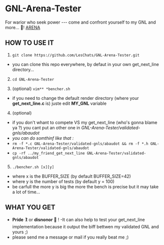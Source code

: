 # GNL-Arena-Tester
For warior who seek power --- come and confront yourself to my GNL and more... 🤺!
[ARENA](arena.jpg)

## HOW TO USE IT


1. ```git clone https://github.com/LesChats/GNL-Arena-Tester.git```
  - you can clone this repo everywhere, by defaut in your own get_next_line directory...

2. ```cd GNL-Arena-Tester```

3. \(optional) ```vim** *bencher.sh```
  - if you need to change the default render directory (where your **get_next_line.c** is) juste edit **MY_GNL** variable
  
4. \(optional) 
- if you don't whant to compete VS my get_next_line (who's gonna blame ya ?) you cant put an other one in *GNL-Arena-Tester/validated-gnls/abaudot*
- *you can do somthinf like that :*
- ```rm -f *.c GNL-Arena-Tester/validated-gnls/abaudot && rm -f *.h GNL-Arena-Tester/validated-gnls/abaudot```
- ```cp -rf ../my_friend_get_next_line GNL-Arena-Tester/validated-gnls/abaudot```

5. ```./bencher.sh [x][y]```
  - where x is the BUFFER_SIZE (by default BUFFER_SIZE=42)
  - where y is the number of tests (by default y = 100)
  - be carfull the more y is big the more the bench is precise but it may take a lot of time...

## WHAT YOU GET

- **Pride** 🏌️‍ or **disnonor** 💩  !
-It can also help to test your get_next_line implementation because it output the biff bettwen my validated GNL and yours ;) 
- please send me a message or mail if you really beat me ;)
  
